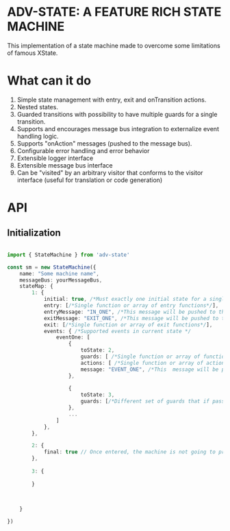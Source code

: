 # ADV-STATE: A FEATURE RICH STATE MACHINE
This implementation of a state machine made to overcome some limitations of famous XState.

# What can it do
1. Simple state management with entry, exit and onTransition actions.
2. Nested states.
3. Guarded transitions with possibility to have multiple guards for a single transition.
4. Supports and encourages message bus integration to externalize event handling logic.
5. Supports "onAction" messages (pushed to the message bus).
6. Configurable error handling and error behavior
7. Extensible logger interface
8. Extensible message bus interface
9. Can be "visited" by an arbitrary visitor that conforms to the visitor interface (useful for translation or code generation)

# API
## Initialization

``` typescript

import { StateMachine } from 'adv-state'

const sm = new StateMachine({
    name: "Some machine name", 
    messageBus: yourMessageBus,
    stateMap: {
        1: {
            initial: true, /*Must exactly one initial state for a single level*/
            entry: [/*Single function or array of entry functions*/], 
            entryMessage: "IN_ONE", /*This message will be pushed to the message bus with passed payload once state entered*/
            exitMessage: "EXIT_ONE", /*This message will be pushed to the message bus with passed payload just before leaving the state*/
            exit: [/*Single function or array of exit functions*/], 
            events: { /*Supported events in current state */
                eventOne: [
                    {
                        toState: 2,
                        guards: [ /*Single function or array of functions that must return true or false*/ ], 
                        actions: [ /*Single function or array of action functions */ ], 
                        message: "EVENT_ONE", /*This  message will be pushed to the message bus with passed payload when event fires*/
                    }, 
                    
                    {
                        toState: 3,
                        guards: [/*Different set of guards that if passed, this transition will take place*/]
                    },
                    ...
                ]
            }, 
        },

        2: {
            final: true // Once entered, the machine is not going to process any events
        }, 
        
        3: {
        
        }
        

    
    }

})

```






